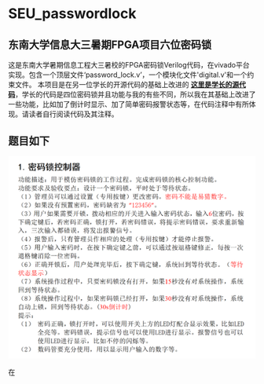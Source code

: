 # SEU_passwordlock
## 东南大学信息大三暑期FPGA项目六位密码锁

这是东南大学暑期信息工程大三暑校的FPGA密码锁Verilog代码，在vivado平台实现。包含一个顶层文件‘password_lock.v’，一个模块化文件'digital.v'和一个约束文件。
本项目是在另一位学长的开源代码的基础上改进的 **[这里是学长的源代码](https://github.com/handesen123/-fpga-)**，学长的代码是四位密码锁并且功能与我的有些不同，所以我在其基础上改进了一些功能，比如加了倒计时显示、加了简单密码报警状态等，在代码注释中有所体现。请读者自行阅读代码及其注释。

## 题目如下
![密码锁题目要求](images/题目.png)

在
